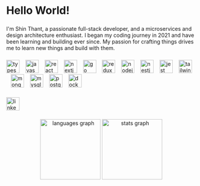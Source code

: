 <h1 align="left">Hello World!</h1>

###

<p align="left">I'm Shin Thant, a passionate full-stack developer, and a microservices and design architecture enthusiast. I began my coding journey in 2021 and have been learning and building ever since. My passion for crafting things drives me to learn new things and build with them.</p>

###

<p align="left"></p>

###

<div align="left">
  <img src="https://skillicons.dev/icons?i=ts" height="35" alt="typescript logo"  />
  <img width="8" />
  <img src="https://skillicons.dev/icons?i=js" height="35" alt="javascript logo"  />
  <img width="8" />
  <img src="https://skillicons.dev/icons?i=react" height="35" alt="react logo"  />
  <img width="8" />
  <img src="https://cdn.jsdelivr.net/gh/devicons/devicon/icons/nextjs/nextjs-original.svg" height="35" alt="nextjs logo"  />
  <img width="8" />
  <img src="https://cdn.jsdelivr.net/gh/devicons/devicon/icons/go/go-original.svg" height="35" alt="go logo"  />
  <img width="8" />
  <img src="https://skillicons.dev/icons?i=redux" height="35" alt="redux logo"  />
  <img width="8" />
  <img src="https://skillicons.dev/icons?i=nodejs" height="35" alt="nodejs logo"  />
  <img width="8" />
  <img src="https://skillicons.dev/icons?i=nestjs" height="35" alt="nestjs logo"  />
  <img width="8" />
  <img src="https://skillicons.dev/icons?i=jest" height="35" alt="jest logo"  />
  <img width="8" />
  <img src="https://skillicons.dev/icons?i=tailwind" height="35" alt="tailwindcss logo"  />
  <img width="8" />
  <img src="https://skillicons.dev/icons?i=mongodb" height="35" alt="mongodb logo"  />
  <img width="8" />
  <img src="https://cdn.jsdelivr.net/gh/devicons/devicon/icons/mysql/mysql-original.svg" height="35" alt="mysql logo"  />
  <img width="8" />
  <img src="https://cdn.jsdelivr.net/gh/devicons/devicon/icons/postgresql/postgresql-original.svg" height="35" alt="postgresql logo"  />
  <img width="8" />
  <img src="https://skillicons.dev/icons?i=docker" height="35" alt="docker logo"  />
</div>

###

<div align="left">
  <a href="https://www.linkedin.com/in/shin-thant-383459221/" target="_blank">
    <img src="https://img.shields.io/static/v1?message=LinkedIn&logo=linkedin&label=&color=0077B5&logoColor=white&labelColor=&style=for-the-badge" height="35" alt="linkedin logo"  />
  </a>
</div>

###

<p align="left"></p>

###

<div align="center">
  <img src="https://github-readme-stats.vercel.app/api/top-langs?username=Shin-Thant&locale=en&hide_title=false&layout=compact&card_width=320&langs_count=5&theme=dark&hide_border=true&order=2" height="160" alt="languages graph"  />
  <img src="https://github-readme-stats.vercel.app/api?username=Shin-Thant&hide_title=false&hide_rank=false&show_icons=true&include_all_commits=true&count_private=true&disable_animations=true&theme=dark&locale=en&hide_border=true&order=1" height="160" alt="stats graph"  />
</div>

###
